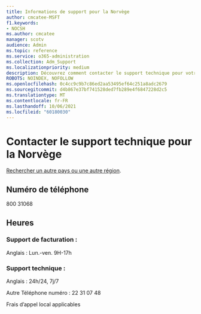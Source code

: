 ```yaml
---
title: Informations de support pour la Norvège
author: cmcatee-MSFT
f1.keywords:
- NOCSH
ms.author: cmcatee
manager: scotv
audience: Admin
ms.topic: reference
ms.service: o365-administration
ms.collection: Adm_Support
ms.localizationpriority: medium
description: Découvrez comment contacter le support technique pour votre pays ou région.
ROBOTS: NOINDEX, NOFOLLOW
ms.openlocfilehash: 0c4cc9c9b7c86ed2aa53495ef64c251a8adc2679
ms.sourcegitcommit: d4b867e37bf741528ded7fb289e4f6847228d2c5
ms.translationtype: MT
ms.contentlocale: fr-FR
ms.lasthandoff: 10/06/2021
ms.locfileid: "60180030"
---
```

# <a name="contact-support-for-norway"></a>Contacter le support technique pour la Norvège

[Rechercher un autre pays ou une autre région](../../business-video/get-help-support.md).

## <a name="phone-number"></a>Numéro de téléphone
800 31068

## <a name="hours"></a>Heures
### <a name="billing-support"></a>Support de facturation :

Anglais : Lun.-ven. 9H-17h

### <a name="technical-support"></a>Support technique :

Anglais : 24h/24, 7j/7

Autre Téléphone numéro : 22 31 07 48

Frais d’appel local applicables

